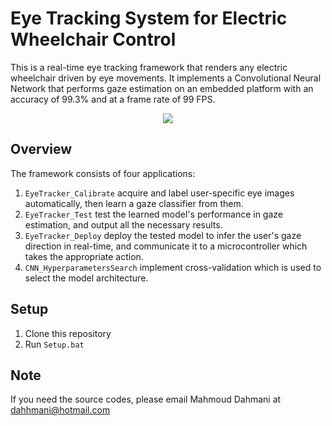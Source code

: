 # Eye Tracking System for Electric Wheelchair Control          			             
This is a real-time eye tracking framework that renders any electric wheelchair driven by eye movements.
It implements a Convolutional Neural Network that performs gaze estimation on an embedded platform with an accuracy of 99.3% and at a frame rate of 99 FPS.
<p align="center">
  <img src="https://github.com/dahhmani/Eye-Controlled-Wheelchair/blob/master/Demo/WholeSystem.gif?raw=true">
</p>

## Overview
The framework consists of four applications:
1. ```EyeTracker_Calibrate``` acquire and label user-specific eye images automatically, then learn a gaze classifier from them.
2. ```EyeTracker_Test``` test the learned model's performance in gaze estimation, and output all the necessary results.
3. ```EyeTracker_Deploy``` deploy the tested model to infer the user's gaze direction in real-time, and communicate it to a microcontroller which takes the appropriate action.
4. ```CNN_HyperparametersSearch``` implement cross-validation which is used to select the model architecture.

## Setup
1. Clone this repository
2. Run ```Setup.bat```

## Note 
If you need the source codes, please email Mahmoud Dahmani at dahhmani@hotmail.com
